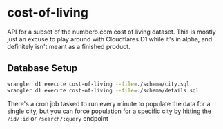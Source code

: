 # cost-of-living
API for a subset of the numbero.com cost of living dataset. This is mostly just an excuse to play around with Cloudflares D1 while it's in alpha, and definitely isn't meant as a finished product.


## Database Setup
```bash
wrangler d1 execute cost-of-living --file=./schema/city.sql 
wrangler d1 execute cost-of-living --file=./schema/details.sql 
```
There's a cron job tasked to run every minute to populate the data for a single city, but you can force population for a specific city by hitting the `/id/:id` or `/search/:query` endpoint 

